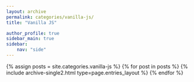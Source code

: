 ```yaml
---
layout: archive
permalink: categories/vanilla-js/
title: "Vanilla JS"

author_profile: true
sidebar_main: true
sidebar:
    nav: "side"
---
```


{% assign posts = site.categories.vanilla-js %}
{% for post in posts %} {% include archive-single2.html type=page.entries_layout %} {% endfor %}
